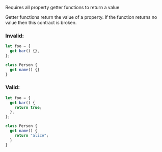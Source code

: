 Requires all property getter functions to return a value

Getter functions return the value of a property. If the function returns no
value then this contract is broken.

### Invalid:

```typescript
let foo = {
  get bar() {},
};

class Person {
  get name() {}
}
```

### Valid:

```typescript
let foo = {
  get bar() {
    return true;
  },
};

class Person {
  get name() {
    return "alice";
  }
}
```
